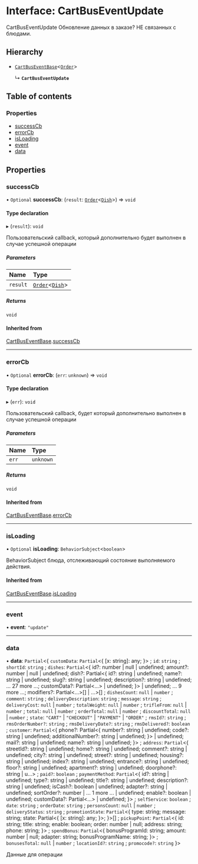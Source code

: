 # Interface: CartBusEventUpdate

CartBusEventUpdate
Обновление данных в заказе? НЕ связанных с блюдами.

## Hierarchy

- [`CartBusEventBase`](CartBusEventBase.md)\<[`Order`](Order.md)\>

  ↳ **`CartBusEventUpdate`**

## Table of contents

### Properties

- [successCb](CartBusEventUpdate.md#successcb)
- [errorCb](CartBusEventUpdate.md#errorcb)
- [isLoading](CartBusEventUpdate.md#isloading)
- [event](CartBusEventUpdate.md#event)
- [data](CartBusEventUpdate.md#data)

## Properties

### successCb

• `Optional` **successCb**: (`result`: [`Order`](Order.md)\<[`Dish`](Dish.md)\>) => `void`

#### Type declaration

▸ (`result`): `void`

Пользовательский callback, который дополнительно будет выполнен в случае успешной операции

##### Parameters

| Name | Type |
| :------ | :------ |
| `result` | [`Order`](Order.md)\<[`Dish`](Dish.md)\> |

##### Returns

`void`

#### Inherited from

[CartBusEventBase](CartBusEventBase.md).[successCb](CartBusEventBase.md#successcb)

___

### errorCb

• `Optional` **errorCb**: (`err`: `unknown`) => `void`

#### Type declaration

▸ (`err`): `void`

Пользовательский callback, будет который дополнительно  выполнен в случае успешной операции

##### Parameters

| Name | Type |
| :------ | :------ |
| `err` | `unknown` |

##### Returns

`void`

#### Inherited from

[CartBusEventBase](CartBusEventBase.md).[errorCb](CartBusEventBase.md#errorcb)

___

### isLoading

• `Optional` **isLoading**: `BehaviorSubject`\<`boolean`\>

BehaviorSubject блюда, отслеживающий состояние выполняемого действия.

#### Inherited from

[CartBusEventBase](CartBusEventBase.md).[isLoading](CartBusEventBase.md#isloading)

___

### event

• **event**: ``"update"``

___

### data

• **data**: `Partial`\<\{ `customData`: `Partial`\<\{ [x: string]: any; }\> ; `id`: `string` ; `shortId`: `string` ; `dishes`: `Partial`\<\{ id?: number \| null \| undefined; amount?: number \| null \| undefined; dish?: Partial\<\{ id?: string \| undefined; name?: string \| undefined; slug?: string \| undefined; description?: string \| undefined; ... 27 more ...; customData?: Partial\<...\> \| undefined; }\> \| undefined; ... 9 more ...; modifiers?: Partial\<...\>[] \| ...\>[] ; `dishesCount`: ``null`` \| `number` ; `comment`: `string` ; `deliveryDescription`: `string` ; `message`: `string` ; `deliveryCost`: ``null`` \| `number` ; `totalWeight`: ``null`` \| `number` ; `trifleFrom`: ``null`` \| `number` ; `total`: ``null`` \| `number` ; `orderTotal`: ``null`` \| `number` ; `discountTotal`: ``null`` \| `number` ; `state`: ``"CART"`` \| ``"CHECKOUT"`` \| ``"PAYMENT"`` \| ``"ORDER"`` ; `rmsId?`: `string` ; `rmsOrderNumber?`: `string` ; `rmsDeliveryDate?`: `string` ; `rmsDelivered?`: `boolean` ; `customer`: `Partial`\<\{ phone?: Partial\<\{ number?: string \| undefined; code?: string \| undefined; additionalNumber?: string \| undefined; }\> \| undefined; mail?: string \| undefined; name?: string \| undefined; }\> ; `address`: `Partial`\<\{ streetId?: string \| undefined; home?: string \| undefined; comment?: string \| undefined; city?: string \| undefined; street?: string \| undefined; housing?: string \| undefined; index?: string \| undefined; entrance?: string \| undefined; floor?: string \| undefined; apartment?: string \| undefined; doorphone?: string \| u...\> ; `paid?`: `boolean` ; `paymentMethod`: `Partial`\<\{ id?: string \| undefined; type?: string \| undefined; title?: string \| undefined; description?: string \| undefined; isCash?: boolean \| undefined; adapter?: string \| undefined; sortOrder?: number \| ... 1 more ... \| undefined; enable?: boolean \| undefined; customData?: Partial\<...\> \| undefined; }\> ; `selfService`: `boolean` ; `date`: `string` ; `orderDate`: `string` ; `personsCount`: ``null`` \| `number` ; `deliveryStatus`: `string` ; `promotionState`: `Partial`\<\{ type: string; message: string; state: Partial\<\{ [x: string]: any; }\>; }\>[] ; `pickupPoint`: `Partial`\<\{ id: string; title: string; enable: boolean; order: number \| null; address: string; phone: string; }\> ; `spendBonus`: `Partial`\<\{ bonusProgramId: string; amount: number \| null; adapter: string; bonusProgramName: string; }\> ; `bonusesTotal`: ``null`` \| `number` ; `locationId?`: `string` ; `promocode?`: `string`  }\>

Данные для операции
